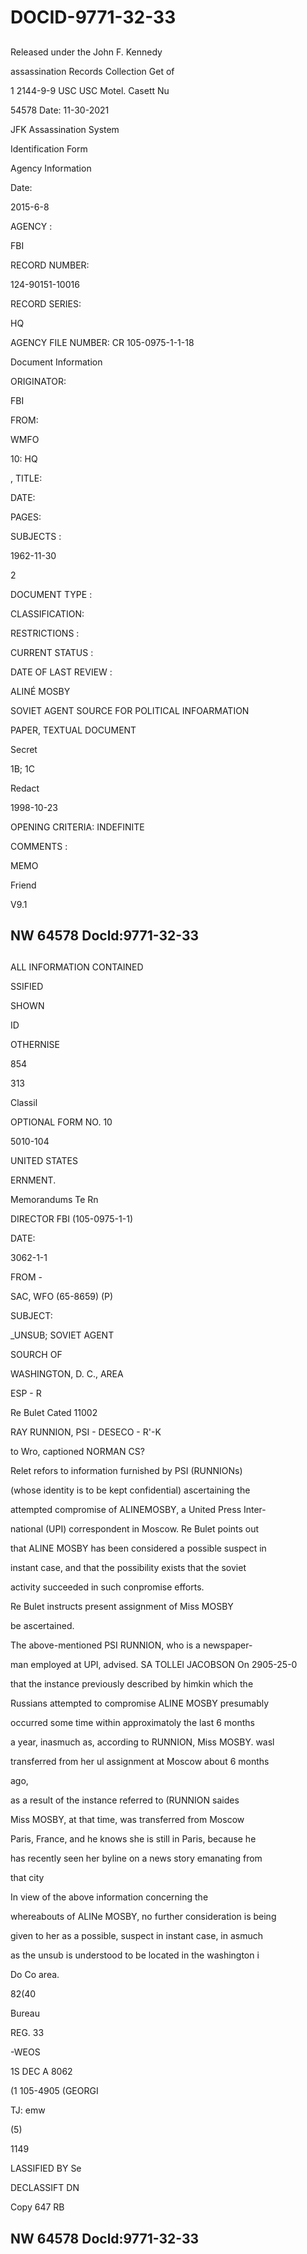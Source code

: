 # DOCID-9771-32-33

##
Released under the John F. Kennedy

assassination Records Collection Get of

1 2144-9-9 USC USC Motel. Casett Nu

54578 Date: 11-30-2021

JFK Assassination System

Identification Form

Agency Information

Date:

2015-6-8

AGENCY :

FBI

RECORD NUMBER:

124-90151-10016

RECORD SERIES:

HQ

AGENCY FILE NUMBER: CR 105-0975-1-1-18

Document Information

ORIGINATOR:

FBI

FROM:

WMFO

10: HQ

, TITLE:

DATE:

PAGES:

SUBJECTS :

1962-11-30

2

DOCUMENT TYPE :

CLASSIFICATION:

RESTRICTIONS :

CURRENT STATUS :

DATE OF LAST REVIEW :

ALINÉ MOSBY

SOVIET AGENT SOURCE FOR POLITICAL INFOARMATION

PAPER, TEXTUAL DOCUMENT

Secret

1B; 1C

Redact

1998-10-23

OPENING CRITERIA: INDEFINITE

COMMENTS :

MEMO

Friend

V9.1

NW 64578 Docld:9771-32-33
---

##
ALL INFORMATION CONTAINED

SSIFIED

SHOWN

ID

OTHERNISE

854

313

Classil

OPTIONAL FORM NO. 10

5010-104

UNITED STATES

ERNMENT.

Memorandums Te Rn

DIRECTOR FBI (105-0975-1-1)

DATE:

3062-1-1

FROM -

SAC, WFO (65-8659) (P)

SUBJECT:

_UNSUB; SOVIET AGENT

SOURCH OF

WASHINGTON, D. C., AREA

ESP - R

Re Bulet Cated 11002

RAY RUNNION, PSI - DESECO - R'-K

to Wro, captioned NORMAN CS?

Relet refors to information furnished by PSI (RUNNIONs)

(whose identity is to be kept confidential) ascertaining the

attempted compromise of ALINEMOSBY, a United Press Inter-

national (UPI) correspondent in Moscow. Re Bulet points out

that ALINE MOSBY has been considered a possible suspect in

instant case, and that the possibility exists that the soviet

activity succeeded in such conpromise efforts.

Re Bulet instructs present assignment of Miss MOSBY

be ascertained.

The above-mentioned PSI RUNNION, who is a newspaper-

man employed at UPI, advised. SA TOLLEl JACOBSON On 2905-25-0

that the instance previously described by himkin which the

Russians attempted to compromise ALINE MOSBY presumably

occurred some time within approximatoly the last 6 months

a year, inasmuch as, according to RUNNION, Miss MOSBY. wasl

transferred from her ul assignment at Moscow about 6 months

ago,

as a result of the instance referred to (RUNNION saides

Miss MOSBY, at that time, was transferred from Moscow

Paris, France, and he knows she is still in Paris, because he

has recently seen her byline on a news story emanating from

that city

In view of the above information concerning the

whereabouts of ALINe MOSBY, no further consideration is being

given to her as a possible, suspect in instant case, in asmuch

as the unsub is understood to be located in the washington i

Do Co area.

82(40

Bureau

REG. 33

-WEOS

1S DEC A 8062

(1 105-4905 (GEORGI

TJ: emw

(5)

1149

LASSIFIED BY Se

DECLASSIFT DN

Copy 647 RB

NW 64578 Docld:9771-32-33
---


